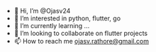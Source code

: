 - 👋 Hi, I’m @Ojasv24
- 👀 I’m interested in python, flutter, go
- 🌱 I’m currently learning ...
- 💞️ I’m looking to collaborate on flutter projects
- 📫 How to reach me ojasv.rathore@gmail.com

<!---
Ojasv24/Ojasv24 is a ✨ special ✨ repository because its `README.md` (this file) appears on your GitHub profile.
You can click the Preview link to take a look at your changes.
--->
